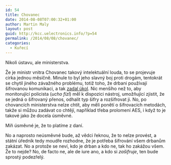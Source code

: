 ```yaml
---
id: 54
title: Chovanec
date: 2014-08-08T07:00:32+01:00
author: Martin Maly
layout: post
guid: http://kcc.uelectronics.info/?p=54
permalink: /2014/08/08/chovanec/
categories:
  - Kuřecí
---
```

Nikoli ústavu, ale ministerstva.

Že je ministr vnitra Chovanec takový intelektuální louda, to se projevuje cirka jednou měsíčně. Minule to byl jeho slavný boj proti drogám, tentokrát se chytil jiného závažného problému, totiž toho, že drbani používají šifrovanou komunikaci, a tak [zadal úkol](http://www.ceska-justice.cz/2014/08/vnitro-zadalo-zakazku-na-dekodovani-sifrovane-komunikace/). Nic menšího než to, aby monitorující policista (_ucho fízl_) měl k dispozici nástroj, umožňující zjistit, že se jedná o šifrovaný přenos, odhalit typ šifry a rozšifrovat ji. No, po chovancích ministerstva nelze chtít, aby měli ponětí o šifrovacích metodách, takže si můžou zadávat co chtějí, například třeba prolomení AES, i když to je takové jako že docela úsměvné.

Míň úsměvné je, že to platíme z daní.

No a naprosto neúsměvné bude, až vědci řeknou, že to nelze provést, a státní úředník tedy moudře rozhodne, že je potřeba šifrování všem drbanům zakázat. No a protože se neví, kdo je drban a kdo ne, tak ho zakážou všem. Že to nejde? No, de facto ne, ale de iure ano, a kdo si _zašifruje_, ten bude sprostý podezřelý.
